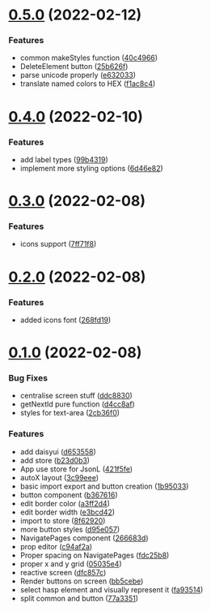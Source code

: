 # [0.5.0](https://github.com/danielo515/openhasp-designer/compare/v0.4.0...v0.5.0) (2022-02-12)


### Features

* common makeStyles function ([40c4966](https://github.com/danielo515/openhasp-designer/commit/40c49666f1abc1e330a53de6e5b7709c083e1399))
* DeleteElement button ([25b626f](https://github.com/danielo515/openhasp-designer/commit/25b626f803adbe8971249e84f3d4515137f6b35d))
* parse unicode properly ([e632033](https://github.com/danielo515/openhasp-designer/commit/e632033393fa22f4d0a6a2b64e50db65c33b0829))
* translate named colors to HEX ([f1ac8c4](https://github.com/danielo515/openhasp-designer/commit/f1ac8c4fc7e4c7bf8de193d5731b65fa89a08dcd))



# [0.4.0](https://github.com/danielo515/openhasp-designer/compare/v0.3.0...v0.4.0) (2022-02-10)


### Features

* add label types ([99b4319](https://github.com/danielo515/openhasp-designer/commit/99b4319d0db0daa43a33cf314098820341179206))
* implement more styling options ([6d46e82](https://github.com/danielo515/openhasp-designer/commit/6d46e8274e1ff23381b57f6ca70d7cc46e767c79))



# [0.3.0](https://github.com/danielo515/openhasp-designer/compare/v0.2.0...v0.3.0) (2022-02-08)


### Features

* icons support ([7ff71f8](https://github.com/danielo515/openhasp-designer/commit/7ff71f852468206921a3f7f87df6b82b1cdce333))



# [0.2.0](https://github.com/danielo515/openhasp-designer/compare/v0.1.0...v0.2.0) (2022-02-08)


### Features

* added icons font ([268fd19](https://github.com/danielo515/openhasp-designer/commit/268fd19e2a092f1928794a68fb83d986b4e38fce))



# [0.1.0](https://github.com/danielo515/openhasp-designer/compare/d6535585bfe5c4ffa4e8102ebb331fcb85a9ceeb...v0.1.0) (2022-02-08)


### Bug Fixes

* centralise screen stuff ([ddc8830](https://github.com/danielo515/openhasp-designer/commit/ddc8830aced4372c1e3c2f334e97b23bcdcf51a7))
* getNextId pure function ([d4cc8af](https://github.com/danielo515/openhasp-designer/commit/d4cc8afec73140584f503da11778f9752676622d))
* styles for text-area ([2cb36f0](https://github.com/danielo515/openhasp-designer/commit/2cb36f0452ab16ecb90c14e34e7269f88f2bfe26))


### Features

* add daisyui ([d653558](https://github.com/danielo515/openhasp-designer/commit/d6535585bfe5c4ffa4e8102ebb331fcb85a9ceeb))
* add store ([b23d0b3](https://github.com/danielo515/openhasp-designer/commit/b23d0b332f3b742e7e21479dc9a6594ccd2fad89))
* App use store for JsonL ([421f5fe](https://github.com/danielo515/openhasp-designer/commit/421f5fe61365ebbb3d2b90cb5e7d25ccf6d41da7))
* autoX layout ([3c99eee](https://github.com/danielo515/openhasp-designer/commit/3c99eeeef03b857ebcc2c03199d2a86fc0c2b1b4))
* basic import export and button creation ([1b95033](https://github.com/danielo515/openhasp-designer/commit/1b950334c433629a5522f02b4c6d364d5c4b3c73))
* button component ([b367616](https://github.com/danielo515/openhasp-designer/commit/b367616567ecfeb54b766a08d44dd0d05f557ef4))
* edit border color ([a3ff2d4](https://github.com/danielo515/openhasp-designer/commit/a3ff2d4ebf638f901e442a326f1a804a7afa39f4))
* edit border width ([e3bcd42](https://github.com/danielo515/openhasp-designer/commit/e3bcd4227f4083b890502ad7555f58a9ee1efe9c))
* import to store ([8f62920](https://github.com/danielo515/openhasp-designer/commit/8f62920b91d95fa8fd8cf3fd0ee55215e71d1a8c))
* more button styles ([d95e057](https://github.com/danielo515/openhasp-designer/commit/d95e057bdb7adf38f9de3000b9f8b4ce73c5f4f3))
* NavigatePages component ([266683d](https://github.com/danielo515/openhasp-designer/commit/266683d2a3f21e7449c689456a833b30d158cb4d))
* prop editor ([c94af2a](https://github.com/danielo515/openhasp-designer/commit/c94af2ab4a47efa32a281dc2daa4062be06fb9a7))
* Proper spacing on NavigatePages ([fdc25b8](https://github.com/danielo515/openhasp-designer/commit/fdc25b8764655dfa8db7f377e00154f130a5fbef))
* proper x and y grid ([05035e4](https://github.com/danielo515/openhasp-designer/commit/05035e4d521af70ec5a406f4938112b68b41cde7))
* reactive screen ([dfc857c](https://github.com/danielo515/openhasp-designer/commit/dfc857c78ce2391fbed806d2482eff41f54fad4b))
* Render buttons on screen ([bb5cebe](https://github.com/danielo515/openhasp-designer/commit/bb5cebe4fdec4aff882557e0ba9e3562a5a62a10))
* select hasp element and visually represent it ([fa93514](https://github.com/danielo515/openhasp-designer/commit/fa93514e805f827274d8a39777d68796556a426d))
* split common and button ([77a3351](https://github.com/danielo515/openhasp-designer/commit/77a3351f5e8cb65c348089ee061c3b4e88bd8df6))



